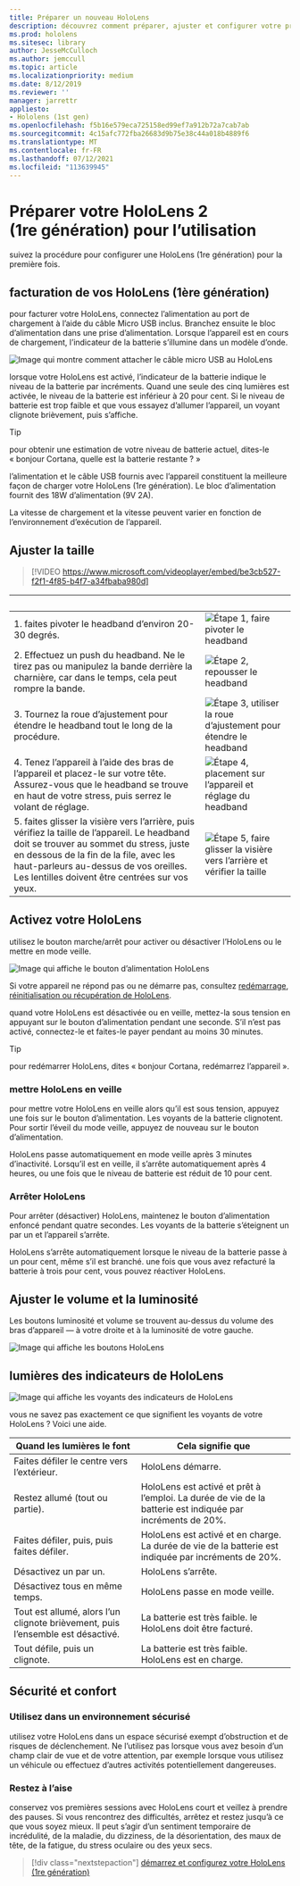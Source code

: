 ```yaml
---
title: Préparer un nouveau HoloLens
description: découvrez comment préparer, ajuster et configurer votre premier appareil de réalité mixte HoloLens (1er génération) pour la première fois.
ms.prod: hololens
ms.sitesec: library
author: JesseMcCulloch
ms.author: jemccull
ms.topic: article
ms.localizationpriority: medium
ms.date: 8/12/2019
ms.reviewer: ''
manager: jarrettr
appliesto:
- Hololens (1st gen)
ms.openlocfilehash: f5b16e579eca725158ed99ef7a912b72a7cab7ab
ms.sourcegitcommit: 4c15afc772fba26683d9b75e38c44a018b4889f6
ms.translationtype: MT
ms.contentlocale: fr-FR
ms.lasthandoff: 07/12/2021
ms.locfileid: "113639945"
---
```

# <a name="get-your-hololens-1st-gen-ready-to-use"></a>Préparer votre HoloLens 2 (1re génération) pour l’utilisation

suivez la procédure pour configurer une HoloLens (1re génération) pour la première fois.

## <a name="charge-your-hololens-1st-gen"></a>facturation de vos HoloLens (1ère génération)

pour facturer votre HoloLens, connectez l’alimentation au port de chargement à l’aide du câble Micro USB inclus. Branchez ensuite le bloc d’alimentation dans une prise d’alimentation. Lorsque l’appareil est en cours de chargement, l’indicateur de la batterie s’illumine dans un modèle d’onde.

![Image qui montre comment attacher le câble micro USB au HoloLens](./images/hololens-charging.png)

lorsque votre HoloLens est activé, l’indicateur de la batterie indique le niveau de la batterie par incréments. Quand une seule des cinq lumières est activée, le niveau de la batterie est inférieur à 20 pour cent. Si le niveau de batterie est trop faible et que vous essayez d’allumer l’appareil, un voyant clignote brièvement, puis s’affiche.

> [!TIP]
> pour obtenir une estimation de votre niveau de batterie actuel, dites-le « bonjour Cortana, quelle est la batterie restante ? »

l’alimentation et le câble USB fournis avec l’appareil constituent la meilleure façon de charger votre HoloLens (1re génération).  Le bloc d’alimentation fournit des 18W d’alimentation (9V 2A).

La vitesse de chargement et la vitesse peuvent varier en fonction de l’environnement d’exécution de l’appareil.

## <a name="adjust-fit"></a>Ajuster la taille

> [!VIDEO https://www.microsoft.com/videoplayer/embed/be3cb527-f2f1-4f85-b4f7-a34fbaba980d]

| &nbsp; | &nbsp; |
|:--- |:--- |
|1. faites pivoter le headband d’environ 20-30 degrés.|![Étape 1, faire pivoter le headband](./images/FitGuideStep1.png)|
|2. Effectuez un push du headband. Ne le tirez pas ou manipulez la bande derrière la charnière, car dans le temps, cela peut rompre la bande.|![Étape 2, repousser le headband](./images/FitGuideStep2.png)|
|3. Tournez la roue d’ajustement pour étendre le headband tout le long de la procédure. |![Étape 3, utiliser la roue d’ajustement pour étendre le headband](./images/FitGuideStep3.png)|
|4. Tenez l’appareil à l’aide des bras de l’appareil et placez-le sur votre tête. Assurez-vous que le headband se trouve en haut de votre stress, puis serrez le volant de réglage.|![Étape 4, placement sur l’appareil et réglage du headband](./images/FitGuideStep4.png)|
|5. faites glisser la visière vers l’arrière, puis vérifiez la taille de l’appareil. Le headband doit se trouver au sommet du stress, juste en dessous de la fin de la file, avec les haut-parleurs au-dessus de vos oreilles. Les lentilles doivent être centrées sur vos yeux.|![Étape 5, faire glisser la visière vers l’arrière et vérifier la taille](./images/FitGuideSetep5.png)|

## <a name="turn-on-your-hololens"></a>Activez votre HoloLens

utilisez le bouton marche/arrêt pour activer ou désactiver l’HoloLens ou le mettre en mode veille.

![Image qui affiche le bouton d’alimentation HoloLens](./images/hololens-power.png)

Si votre appareil ne répond pas ou ne démarre pas, consultez [redémarrage, réinitialisation ou récupération de HoloLens](hololens-restart-recover.md).

quand votre HoloLens est désactivée ou en veille, mettez-la sous tension en appuyant sur le bouton d’alimentation pendant une seconde. S’il n’est pas activé, connectez-le et faites-le payer pendant au moins 30 minutes.

> [!TIP]
> pour redémarrer HoloLens, dites « bonjour Cortana, redémarrez l’appareil ».

### <a name="put-hololens-in-standby"></a>mettre HoloLens en veille

pour mettre votre HoloLens en veille alors qu’il est sous tension, appuyez une fois sur le bouton d’alimentation. Les voyants de la batterie clignotent. Pour sortir l’éveil du mode veille, appuyez de nouveau sur le bouton d’alimentation.

HoloLens passe automatiquement en mode veille après 3 minutes d’inactivité. Lorsqu’il est en veille, il s’arrête automatiquement après 4 heures, ou une fois que le niveau de batterie est réduit de 10 pour cent.

### <a name="shut-down-hololens"></a>Arrêter HoloLens

Pour arrêter (désactiver) HoloLens, maintenez le bouton d’alimentation enfoncé pendant quatre secondes. Les voyants de la batterie s’éteignent un par un et l’appareil s’arrête.

HoloLens s’arrête automatiquement lorsque le niveau de la batterie passe à un pour cent, même s’il est branché. une fois que vous avez refacturé la batterie à trois pour cent, vous pouvez réactiver HoloLens.

## <a name="adjust-volume-and-brightness"></a>Ajuster le volume et la luminosité

Les boutons luminosité et volume se trouvent au-dessus du volume des bras d’appareil &mdash; à votre droite et à la luminosité de votre gauche.

![Image qui affiche les boutons HoloLens](./images/hololens-buttons.jpg)

## <a name="hololens-indicator-lights"></a>lumières des indicateurs de HoloLens

![Image qui affiche les voyants des indicateurs de HoloLens](./images/hololens-lights.png)

vous ne savez pas exactement ce que signifient les voyants de votre HoloLens ? Voici une aide.

|Quand les lumières le font |Cela signifie que |
|---|---|
|Faites défiler le centre vers l’extérieur. |HoloLens démarre. |
|Restez allumé (tout ou partie). |HoloLens est activé et prêt à l’emploi. La durée de vie de la batterie est indiquée par incréments de 20%. |
|Faites défiler, puis, puis faites défiler. |HoloLens est activé et en charge. La durée de vie de la batterie est indiquée par incréments de 20%. |
|Désactivez un par un. |HoloLens s’arrête. |
|Désactivez tous en même temps. |HoloLens passe en mode veille. |
|Tout est allumé, alors l’un clignote brièvement, puis l’ensemble est désactivé. |La batterie est très faible. le HoloLens doit être facturé. |
|Tout défile, puis un clignote. |La batterie est très faible. HoloLens est en charge. |

## <a name="safety-and-comfort"></a>Sécurité et confort

### <a name="use-in-safe-surroundings"></a>Utilisez dans un environnement sécurisé

utilisez votre HoloLens dans un espace sécurisé exempt d’obstruction et de risques de déclenchement. Ne l’utilisez pas lorsque vous avez besoin d’un champ clair de vue et de votre attention, par exemple lorsque vous utilisez un véhicule ou effectuez d’autres activités potentiellement dangereuses.

### <a name="stay-comfortable"></a>Restez à l’aise

conservez vos premières sessions avec HoloLens court et veillez à prendre des pauses. Si vous rencontrez des difficultés, arrêtez et restez jusqu’à ce que vous soyez mieux. Il peut s’agir d’un sentiment temporaire de incrédulité, de la maladie, du dizziness, de la désorientation, des maux de tête, de la fatigue, du stress oculaire ou des yeux secs.

> [!div class="nextstepaction"]
> [démarrez et configurez votre HoloLens (1re génération)](hololens1-start.md)
